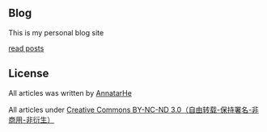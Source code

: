 ## Blog

This is my personal blog site

[read posts](http://AnnatarHe.github.io)

## License

All articles was written by [AnnatarHe](https://www.iamhele.com)

All articles under [ Creative Commons BY-NC-ND 3.0（自由转载-保持署名-非商用-非衍生）](http://creativecommons.org/licenses/by-nc-nd/3.0/deed.zh)

